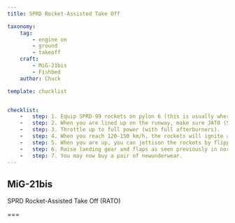 ```yaml
---
title: SPRD Rocket-Assisted Take Off

taxonomy:
    tag:
        - engine on
        - ground
        - takeoff
    craft:
        - MiG-21bis
        - Fishbed
    author: Chuck

template: chucklist


checklist:
    -   step: 1. Equip SPRD-99 rockets on pylon 6 (this is usually where you have your ASO-2 pod for your chaff and flares) and do the same start-up procedure we did previously.
    -   step: 2. When you are lined up on the runway, make sure JATO (SPRD) START & JETTISON switches are set to ON (FWD)
    -   step: 3. Throttle up to full power (with full afterburners).
    -   step: 4. When you reach 120-150 km/h, the rockets will ignite automatically and give you a significant thrust increase during 7 seconds.
    -   step: 5. When you are up, you can jettison the rockets by flipping up the red countermeasure switch cover and hold the countermeasure switch during 1 second.
    -   step: 6. Raise landing gear and flaps as seen previously in normal takeoff procedure.
    -   step: 7. You may now buy a pair of newunderwear.
---
```


## MiG-21bis 
SPRD Rocket-Assisted Take Off (RATO)

===

